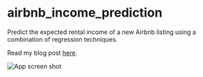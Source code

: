# airbnb_income_prediction
Predict the expected rental income of a new Airbnb listing using a combination of regression techniques.

Read my blog post [here](https://stellamoretti.github.io/2017/12/15/Learning-to-Share-in-the-Sharing-Economy.html).

![App screen shot](https://github.com/stellamoretti/airbnb_income_prediction/09_app_screenshot.png)
